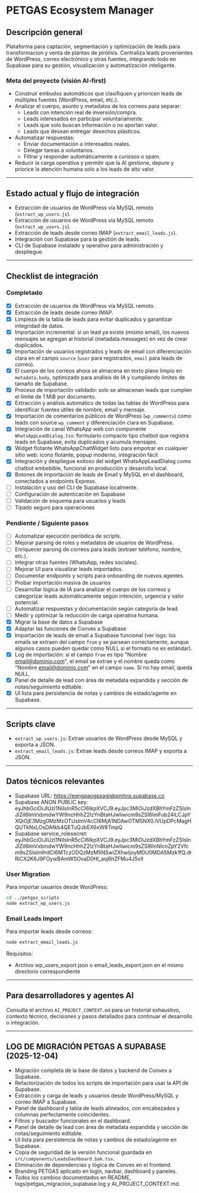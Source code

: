 # PETGAS Ecosystem Manager

## Descripción general

Plataforma para captación, segmentación y optimización de leads para transformacion y venta de plantas de pirólisis. Centraliza leads provenientes de WordPress, correo electrónico y otras fuentes, integrando todo en Supabase para su gestión, visualización y automatización inteligente.

### Meta del proyecto (visión AI-first)
- Construir embudos automáticos que clasifiquen y prioricen leads de múltiples fuentes (WordPress, email, etc.).
- Analizar el cuerpo, asunto y metadatos de los correos para separar:
  - Leads con intención real de inversión/compra.
  - Leads interesados en participar voluntariamente.
  - Leads que solo buscan información o no aportan valor.
  - Leads que desean entregar desechos plásticos.
- Automatizar respuestas: 
  - Enviar documentación a interesados reales.
  - Delegar tareas a voluntarios.
  - Filtrar y responder automáticamente a curiosos o spam.
- Reducir la carga operativa y permitir que la AI gestione, depure y priorice la atención humana solo a los leads de alto valor.

---

## Estado actual y flujo de integración

- Extracción de usuarios de WordPress vía MySQL remoto (`extract_wp_users.js`).
- Extracción de usuarios de WordPress vía MySQL remoto (`extract_wp_users.js`).
- Extracción de leads desde correo IMAP (`extract_email_leads.js`).
- Integración con Supabase para la gestión de leads.
- CLI de Supabase instalado y operativo para administración y despliegue.

---

## Checklist de integración

### Completado
- [x] Extracción de usuarios de WordPress vía MySQL remoto.
- [x] Extracción de leads desde correo IMAP.
- [x] Limpieza de la tabla de leads para evitar duplicados y garantizar integridad de datos.
- [x] Importación incremental: si un lead ya existe (mismo email), los nuevos mensajes se agregan al historial (metadata.messages) en vez de crear duplicados.
- [x] Importación de usuarios registrados y leads de email con diferenciación clara en el campo `source` (`user` para registrados, `email` para leads de correo).
- [x] El cuerpo de los correos ahora se almacena en texto plano limpio en `metadata.body`, optimizado para análisis de IA y cumpliendo límites de tamaño de Supabase.
- [x] Proceso de importación validado: solo se almacenan leads que cumplen el límite de 1 MiB por documento.
- [x] Extracción y análisis automático de todas las tablas de WordPress para identificar fuentes útiles de nombre, email y mensaje.
- [x] Importación de comentarios públicos de WordPress (`wp_comments`) como leads con source `wp_comment` y diferenciación clara en Supabase.
- [x] Integración de canal WhatsApp web con componente `WhatsAppLeadDialog.tsx`: formulario compacto tipo chatbot que registra leads en Supabase, evita duplicados y acumula mensajes.
- [x] Widget flotante WhatsAppChatWidget listo para empotrar en cualquier sitio web: icono flotante, popup moderno, integración fácil.
- [x] Integración y despliegue exitoso del widget WhatsAppLeadDialog como chatbot embebible, funcional en producción y desarrollo local.
- [x] Botones de importación de leads de Email y MySQL en el dashboard, conectados a endpoints Express.
- [ ] Instalación y uso del CLI de Supabase localmente.
- [ ] Configuración de autenticación en Supabase
- [ ] Validación de esquema para usuarios y leads
- [ ] Tipado seguro para operaciones

### Pendiente / Siguiente pasos
- [ ] Automatizar ejecución periódica de scripts.
- [ ] Mejorar parsing de roles y metadatos de usuarios de WordPress.
- [ ] Enriquecer parsing de correos para leads (extraer teléfono, nombre, etc.).
- [ ] Integrar otras fuentes (WhatsApp, redes sociales).
- [ ] Mejorar UI para visualizar leads importados.
- [ ] Documentar endpoints y scripts para onboarding de nuevos agentes.
- [ ] Probar importación masiva de usuarios
- [ ] Desarrollar lógica de IA para analizar el cuerpo de los correos y categorizar leads automáticamente según intención, urgencia y valor potencial.
- [ ] Automatizar respuestas y documentación según categoría de lead.
- [ ] Medir y optimizar la reducción de carga operativa humana.
- [x] Migrar la base de datos a Supabase
- [x] Adaptar las funciones de Convex a Supabase
- [x] Importación de leads de email a Supabase funcional (ver logs: los emails se extraen del campo `from` y se parsean correctamente, aunque algunos casos pueden quedar como NULL si el formato no es estándar).
- [x] Log de importación: si el campo `from` es tipo "Nombre <email@dominio.com>", el email se extrae y el nombre queda como "Nombre <email@dominio.com>" en el campo `name`. Si no hay email, queda NULL.
- [x] Panel de detalle de lead con área de metadata expandida y sección de notas/seguimiento editable.
- [x] UI lista para persistencia de notas y cambios de estado/agente en Supabase.

---

## Scripts clave

- `extract_wp_users.js`: Extrae usuarios de WordPress desde MySQL y exporta a JSON.
- `extract_email_leads.js`: Extrae leads desde correos IMAP y exporta a JSON.

---

## Datos técnicos relevantes

- Supabase URL: https://eqngpaogpxagisbpmhrp.supabase.co
- Supabase ANON PUBLIC key: eyJhbGciOiJIUzI1NiIsInR5cCI6IkpXVCJ9.eyJpc3MiOiJzdXBhYmFzZSIsInJlZiI6ImVxbmdwYW9ncHhhZ2lzYnBtaHJwIiwicm9sZSI6ImFub24iLCJpYXQiOjE3Mzg0MzMzOTUsImV4cCI6MjA1NDAwOTM5NX0.iVUpDPcMagHQUTkNxLOsDAfkb4QETuQJbEX6xW8TmpQ
- Supabase service_rolesecret: eyJhbGciOiJIUzI1NiIsInR5cCI6IkpXVCJ9.eyJpc3MiOiJzdXBhYmFzZSIsInJlZiI6ImVxbmdwYW9ncHhhZ2lzYnBtaHJwIiwicm9sZSI6InNlcnZpY2Vfcm9sZSIsImlhdCI6MTczODQzMzM5NSwiZXhwIjoyMDU0MDA5Mzk1fQ.drRiCX2K6J9FOywBAmWSOvaD0Hl_asj6hZFMu4J5vlI

### User Migration
Para importar usuarios desde WordPress:
```bash
cd ../petgas_scripts
node extract_wp_users.js
```

### Email Leads Import
Para importar leads desde correos:
```bash
node extract_email_leads.js
```

Requisitos:
- Archivo wp_users_export.json o email_leads_export.json en el mismo directorio correspondiente

---

## Para desarrolladores y agentes AI

Consulta el archivo `AI_PROJECT_CONTEXT.md` para un historial exhaustivo, contexto técnico, decisiones y pasos detallados para continuar el desarrollo o integración.

---

## LOG DE MIGRACIÓN PETGAS A SUPABASE (2025-12-04)

- Migración completa de la base de datos y backend de Convex a Supabase.
- Refactorización de todos los scripts de importación para usar la API de Supabase.
- Extracción y carga de leads y usuarios desde WordPress/MySQL y correo IMAP a Supabase.
- Panel de dashboard y tabla de leads alineados, con encabezados y columnas perfectamente coincidentes.
- Filtros y buscador funcionales en el dashboard.
- Panel de detalle de lead con área de metadata expandida y sección de notas/seguimiento editable.
- UI lista para persistencia de notas y cambios de estado/agente en Supabase.
- Copia de seguridad de la versión funcional guardada en `src/components/LeadsDashboard.bak.tsx`.
- Eliminación de dependencias y lógica de Convex en el frontend.
- Branding PETGAS aplicado en login, navbar, dashboard y paneles.
- Todos los cambios documentados en README, logs/petgas_migracion_supabase.log y AI_PROJECT_CONTEXT.md.
